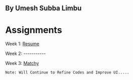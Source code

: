 ## By Umesh Subba Limbu

# Assignments

Week 1: [Resume](https://umes4ever.github.io/FM-Foundations/Week%201/cv.html)

Week 2: -----------

Week 3: [Matchy](https://umes4ever.github.io/FM-Foundations/Week%203/Matchy/index.html)


```
Note: Will Continue to Refine Codes and Improve UI.....
```

